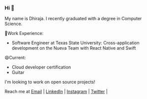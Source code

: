 ### Hi 👋

My name is Dhiraja. I recently graduated with a degree in Computer Science.

🔭Work Experience: 

- Software Engineer at Texas State University: Cross-application development on the Nueva Team with React Native and Swift

😄Current: 

- Cloud developer certification
- Guitar

I'm looking to work on open source projects! 

Reach me at [Email](mdhiraja@gmail.com) |
[LinkedIn](https://www.linkedin.com/in/dhirajamyneni/) |
[Instagram](https://www.instagram.com/mydhiraja/) |
[Twitter](https://twitter.com/mydhiraja) |


<!--
**dmyneni98/dmyneni98** is a ✨ _special_ ✨ repository because its `README.md` (this file) appears on your GitHub profile.

Here are some ideas to get you started:

- 🔭 I’m currently working on ...
- 🌱 I’m currently learning ...
- 👯 I’m looking to collaborate on ...
- 🤔 I’m looking for help with ...
- 💬 Ask me about ...
- 📫 How to reach me: ...
- 😄 Pronouns: ...
- ⚡ Fun fact: ...
-->
